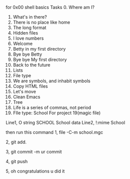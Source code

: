 for 0x00 shell basics
Tasks
0. Where am I?
1. What's in there?
2. There is no place like home
3. The long format
4. Hidden files
5. I love numbers
6. Welcome
7. Betty in my first directory
8. Bye bye Betty
9. Bye bye My first directory
10. Back to the future
11. Lists
12. File type
13. We are symbols, and inhabit symbols
14. Copy HTML files
15. Let's move
16. Clean Emacs
17. Tree
18. Life is a series of commas, not period
19. FIle type: School
For project 19(magic file)

Line1, O string SCHOOL School data 
Line2, !:mime School

then run this command 1, file -C-m school.mgc

2, git add.

3, git commit -m ur commit

4, git push

5, oh congratulations u did it

